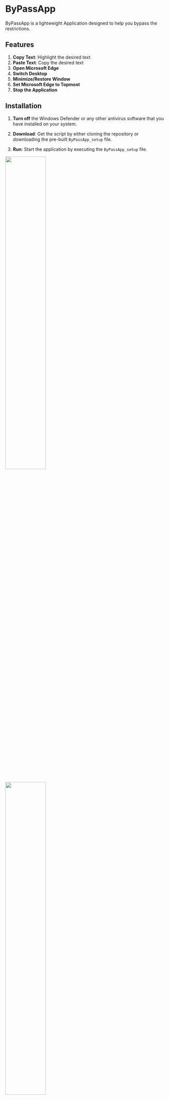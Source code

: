 # ByPassApp

ByPassApp is a lightweight Application designed to help you bypass the restrictions.


## Features

1. **Copy Text**: Highlight the desired text
2. **Paste Text**: Copy the desired text
3. **Open Microsoft Edge**
4. **Switch Desktop**
5. **Minimize/Restore Window**
6. **Set Microsoft Edge to Topmost**
7. **Stop the Application**

## Installation

1. **Turn off** the Windows Defender or any other antivirus software that you have installed on your system.

2. **Download**: Get the script by either cloning the repository or downloading the pre-built `ByPassApp_setup` file.

3. **Run**: Start the application by executing the `ByPassApp_setup` file.

<img width="50%" src="https://github.com/sauravhathi/ByPassApp/assets/61316762/8f5c7b18-bb6b-4d71-92cb-ca799b8ca171">

<img width="50%" src="https://github.com/sauravhathi/ByPassApp/assets/61316762/f1513c91-e4d2-4967-812b-a42f192516a2"/>

## Hotkeys

- `Ctrl + C` or `Ctrl + Alt + C`: Copy text. (Note: This feature may not work in some cases)
- `Ctrl + Alt + F`: Paste copied text.
- `Ctrl + Alt + T`: Open Microsoft Edge browser and set it to topmost.
- `Ctrl + Alt + M`: Switch between minimizing and restoring the window. (Note: This feature is being improved)
- `Ctrl + Alt + G`: Switch between desktops. (Note: This feature may not work in some cases)
- `Win + Ctrl + Right Arrow`: Switch to the next desktop. (Note: This feature may not work in some cases)
- `Win + Ctrl + Left Arrow`: Switch to the previous desktop. (Note: This feature may not work in some cases)
- `Esc`: Terminate the application.


## Support the Developer

If you find this project useful and want to support its development, consider buying us a coffee! Your support is greatly appreciated.

<img src="https://github.com/sauravhathi/otp-service/assets/61316762/021a6988-e823-4490-b8f2-ca6a0517ecc5" alt="support" style="width: 200px">

Donate: `saurav.34@paytm`

<a href="https://www.buymeacoffee.com/sauravhathi" target="_blank"><img src="https://cdn.buymeacoffee.com/buttons/v2/arial-yellow.png" alt="Buy Me A Coffee" style="height: 60px !important;width: 217px !important;" ></a>

## License

This project is licensed under the MIT License. Refer to the [LICENSE](https://github.com/sauravhathi/ByPassApp/blob/master/LICENSE) file for details.
